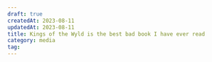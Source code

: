 ```yaml
---
draft: true
createdAt: 2023-08-11
updatedAt: 2023-08-11
title: Kings of the Wyld is the best bad book I have ever read
category: media
tag:
---
```

